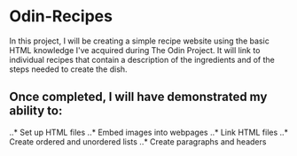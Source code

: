 # Odin-Recipes

In this project, I will be creating a simple recipe website using the basic HTML knowledge I've acquired during The Odin Project. It will link to individual recipes that contain a description of the ingredients and of the steps needed to create the dish.

## Once completed, I will have demonstrated my ability to:
..* Set up HTML files
..* Embed images into webpages
..* Link HTML files
..* Create ordered and unordered lists
..* Create paragraphs and headers